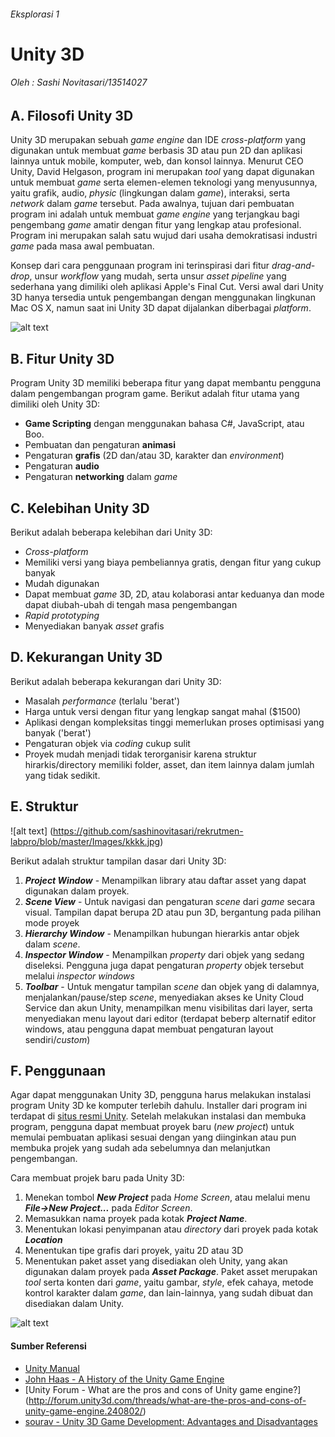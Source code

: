 ###### Eksplorasi 1
# Unity 3D 
###### Oleh : Sashi Novitasari/13514027

## A. Filosofi Unity 3D
Unity 3D merupakan sebuah *game engine* dan IDE *cross-platform* yang digunakan untuk membuat *game* berbasis 3D atau pun 2D dan aplikasi lainnya untuk mobile, komputer, web, dan konsol lainnya. Menurut CEO Unity, David Helgason, program ini merupakan *tool* yang dapat digunakan untuk membuat *game* serta elemen-elemen teknologi yang menyusunnya, yaitu grafik, audio, *physic* (lingkungan dalam *game*), interaksi, serta *network* dalam *game* tersebut. Pada awalnya, tujuan dari pembuatan program ini adalah untuk membuat *game engine* yang terjangkau bagi pengembang *game* amatir dengan fitur yang lengkap atau profesional. Program ini merupakan salah satu wujud dari usaha demokratisasi industri *game* pada masa awal pembuatan. 

Konsep dari cara penggunaan program ini terinspirasi dari fitur *drag-and-drop*, unsur *workflow* yang mudah, serta unsur *asset pipeline* yang sederhana yang dimiliki oleh aplikasi Apple's Final Cut. Versi awal dari Unity 3D hanya tersedia untuk pengembangan dengan menggunakan lingkunan Mac OS X, namun saat ini Unity 3D dapat dijalankan diberbagai *platform*.

![alt text](https://github.com/sashinovitasari/rekrutmen-labpro/blob/master/Images/unity-editor-2.jpg)

## B. Fitur Unity 3D
Program Unity 3D memiliki beberapa fitur yang dapat membantu pengguna dalam pengembangan program game. Berikut adalah fitur utama yang dimiliki oleh Unity 3D:
* **Game Scripting** dengan menggunakan bahasa C#, JavaScript, atau Boo.
* Pembuatan dan pengaturan **animasi**
* Pengaturan **grafis** (2D dan/atau 3D, karakter dan *environment*)
* Pengaturan **audio**
* Pengaturan **networking** dalam *game*

## C. Kelebihan Unity 3D
Berikut adalah beberapa kelebihan dari Unity 3D:
* *Cross-platform*
* Memiliki versi yang biaya pembeliannya gratis, dengan fitur yang cukup banyak
* Mudah digunakan
* Dapat membuat *game* 3D, 2D, atau kolaborasi antar keduanya dan mode dapat diubah-ubah di tengah masa pengembangan
* *Rapid prototyping*
* Menyediakan banyak *asset* grafis

## D. Kekurangan Unity 3D
Berikut adalah beberapa kekurangan dari Unity 3D:
* Masalah *performance* (terlalu 'berat')
* Harga untuk versi dengan fitur yang lengkap sangat mahal ($1500)
* Aplikasi dengan kompleksitas tinggi memerlukan proses optimisasi yang banyak ('berat')
* Pengaturan objek via *coding* cukup sulit
* Proyek mudah menjadi tidak terorganisir karena struktur hirarkis/directory memiliki folder, asset, dan item lainnya dalam jumlah yang tidak sedikit.

## E. Struktur
![alt text] (https://github.com/sashinovitasari/rekrutmen-labpro/blob/master/Images/kkkk.jpg)

Berikut adalah struktur tampilan dasar dari Unity 3D:

1. ***Project Window*** - Menampilkan library atau daftar asset yang dapat digunakan dalam proyek.
2. ***Scene View*** - Untuk navigasi dan pengaturan *scene* dari *game* secara visual. Tampilan dapat berupa 2D atau pun 3D, bergantung pada pilihan mode proyek
3. ***Hierarchy Window*** - Menampilkan hubungan hierarkis antar objek dalam *scene*.
4. ***Inspector Window*** - Menampilkan *property* dari objek yang sedang diseleksi. Pengguna juga dapat pengaturan *property* objek tersebut melalui *inspector windows*
5. ***Toolbar*** - Untuk mengatur tampilan *scene* dan objek yang di dalamnya, menjalankan/pause/step *scene*, menyediakan akses ke Unity Cloud Service dan akun Unity, menampilkan menu visibilitas dari layer, serta menyediakan menu layout dari editor (terdapat beberp alternatif editor windows, atau pengguna dapat membuat pengaturan layout sendiri/*custom*)

## F. Penggunaan
Agar dapat menggunakan Unity 3D, pengguna harus melakukan instalasi program Unity 3D ke komputer terlebih dahulu. Installer dari program ini terdapat di [situs resmi Unity](http://unity3d.com/get-unity). Setelah melakukan instalasi dan membuka program, pengguna dapat membuat proyek baru (*new project*) untuk memulai pembuatan aplikasi sesuai dengan yang diinginkan atau pun membuka projek yang sudah ada sebelumnya dan melanjutkan pengembangan.  

Cara membuat projek baru pada Unity 3D:

1. Menekan tombol ***New Project*** pada *Home Screen*, atau melalui menu ***File->New Project...*** pada *Editor Screen*.
2. Memasukkan nama proyek pada kotak ***Project Name***.
3. Menentukan lokasi penyimpanan atau *directory* dari proyek pada kotak ***Location***
4. Menentukan tipe grafis dari proyek, yaitu 2D atau 3D
5. Menentukan paket asset yang disediakan oleh Unity, yang akan digunakan dalam proyek pada ***Asset Package***. Paket asset merupakan *tool* serta konten dari *game*, yaitu gambar, *style*, efek cahaya, metode kontrol karakter dalam *game*, dan lain-lainnya, yang sudah dibuat dan disediakan dalam Unity.

![alt text](https://github.com/sashinovitasari/rekrutmen-labpro/blob/master/Images/fghjk.jpg)

 

#### Sumber Referensi
* [Unity Manual](http://docs.unity3d.com/Manual/UnityManual.html)
* [John Haas - A History of the Unity Game Engine](https://www.wpi.edu/Pubs/E-project/Available/E-project-030614-143124/unrestricted/Haas_IQP_Final.pdf)
* [Unity Forum - What are the pros and cons of Unity game engine?] (http://forum.unity3d.com/threads/what-are-the-pros-and-cons-of-unity-game-engine.240802/)
* [sourav - Unity 3D Game Development: Advantages and Disadvantages](http://logicsimplified.com/games/2015/09/22/unity-3d-game-development-advantages-and-disadvantages/)
